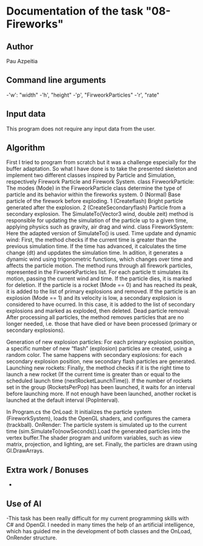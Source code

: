# Documentation of the task "08-Fireworks"

## Author
Pau Azpeitia

## Command line arguments
-'w': "width"
-'h', "height"
-'p', "FirweorkParticles"
-'r', "rate"

## Input data
This program does not require any input data from the user. 

## Algorithm
First I tried to program from scratch but it was a challenge especially for the buffer adaptation. So what I have done is to take the presented skeleton and implement two different classes inspired by Particle and Simulation, respectively Firework Particle and Firework System.
class FirweorkParticle:
  The modes (Mode) in the FirweorkParticle class determine the type of particle and its behavior within the fireworks system. 0 (Normal) Base particle of the firework before exploding. 1 (Createflash) Bright particle generated after the explosion. 2 (CreateSecondaryflash) Particle from a secondary explosion.
  The SimulateTo(Vector3 wind, double zeit) method is responsible for updating the simulation of the particle up to a given time, applying physics such as gravity, air drag and wind.
  class FireworkSystem:
  Here the adapted version of SimulateTo() is used. Time update and dynamic wind: First, the method checks if the current time is greater than the previous simulation time. If the time has advanced, it calculates the time change (dt) and uppdates the simulation time. In adition, it generates a dynamic wind using trigonometric functions, which changes over time and affects the particle motion. The method runs through all firework particles, represented in the FirwoerkParticles list. For each particle tt simulates its motion, passing the current wind and time. If the particle dies, it is marked for deletion. If the particle is a rocket (Mode == 0) and has reached its peak, it is added to the list of primary explosions and removed. If the particle is an explosion (Mode == 1) and its velocity is low, a secondary explosion is considered to have ocurred. In this case, it is added to the list of secondary explosions and marked as exploded, then deleted. Dead particle removal: After processing all particles, the method removes particles that are no longer needed, i.e. those that have died or have been processed (primary or secondary explosions).

  Generation of new explosion particles: For each primary explosion position, a specific number of new “flash” (explosion) particles are created, using a random color. The same happens with secondary explosions: for each secondary explosion position, new secondary flash particles are generated.
  Launching new rockets: Finally, the method checks if it is the right time to launch a new rocket (If the current time is greater than or equal to the scheduled launch time (nextRocketLaunchTime)).  If the number of rockets set in the group (RocketsPerPop) has been launched, it waits for an interval before launching more. If not enough have been launched, another rocket is launched at the default interval (PopInterval).

  In Program.cs the OnLoad:  It initializes the particle system (FireworkSystem), loads the OpenGL shaders, and configures the camera (trackball). OnRender: The particle system is simulated up to the current time (sim.SimulateTo(nowSeconds)).Load the generated particles into the vertex buffer.The shader program and uniform variables, such as view matrix, projection, and lighting, are set. Finally, the particles are drawn using Gl.DrawArrays.
## Extra work / Bonuses
-

## Use of AI
-This task has been really difficult for my current programming skills with C# and OpenGl. I needed in many times the help of an artificial intelligence, which has guided me in the development of both classes and the OnLoad, OnRender structure.
